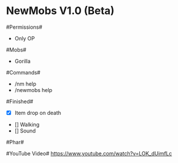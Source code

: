 # NewMobs V1.0 (Beta)

#Permissions#
- Only OP

#Mobs#
- Gorilla

#Commands#
- /nm help
- /newmobs help

#Finished#
- [x] Item drop on death
- [] Walking
- [] Sound

#Phar#


#YouTube Video#
https://www.youtube.com/watch?v=LOK_dUimfLc
